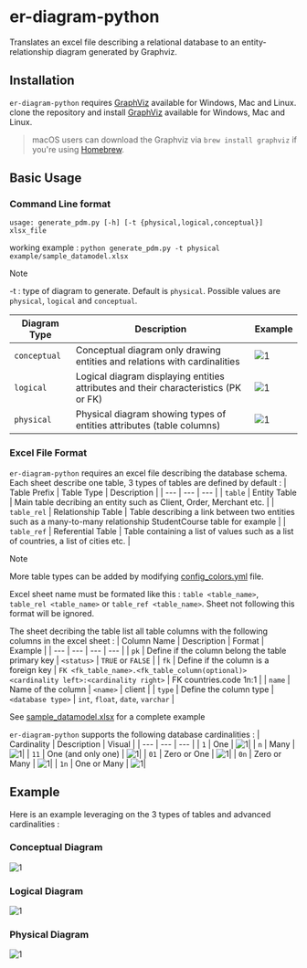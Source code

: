 # er-diagram-python
Translates an excel file describing a relational database to an entity-relationship diagram generated by Graphviz.

## Installation
`er-diagram-python` requires [GraphViz](https://www.graphviz.org/download/) available for Windows, Mac and Linux.
clone the repository and install [GraphViz](https://www.graphviz.org/download/) available for Windows, Mac and Linux.
> macOS users can download the Graphviz via `brew install graphviz` if you're using [Homebrew](https://brew.sh).

## Basic Usage
### Command Line format
```usage: generate_pdm.py [-h] [-t {physical,logical,conceptual}] xlsx_file```

working example : `python generate_pdm.py -t physical example/sample_datamodel.xlsx`

> [!NOTE] 
> -t : type of diagram to generate. Default is `physical`. Possible values are `physical`, `logical` and `conceptual`.
>
>| Diagram Type | Description | Example |
>| --- | --- | --- |
>| `conceptual` | Conceptual diagram only drawing entities and relations with cardinalities | ![1](img/simple_conceptual.png)|
>| `logical` | Logical diagram displaying entities attributes and their characteristics (PK or FK)  | ![1](img/simple_logical.png)|
>| `physical` | Physical diagram showing types of entities attributes (table columns)| ![1](img/simple_physical.png)|


### Excel File Format
`er-diagram-python` requires an excel file describing the database schema. Each sheet describe one table, 3 types of tables are defined by default : 
| Table Prefix | Table Type | Description |
| --- | --- | --- |
| `table` | Entity Table | Main table decribing an entity such as Client, Order, Merchant etc. |
| `table_rel` | Relationship Table | Table describing a link between two entities such as a many-to-many relationship StudentCourse table for example |
| `table_ref` | Referential Table | Table containing a list of values such as a list of countries, a list of cities etc. |

> [!NOTE] 
> More table types can be added by modifying [config_colors.yml](config_colors.yml) file.

Excel sheet name must be formated like this : `table <table_name>`, `table_rel <table_name>` or `table_ref <table_name>`. Sheet not following this format will be ignored.

The sheet decribing the table list all table columns with the following columns in the excel sheet :
| Column Name | Description | Format | Example |
| --- | --- | --- | --- |
| `pk` | Define if the column belong the table primary key | `<status>` | `TRUE` or `FALSE` |
| `fk` | Define if the column is a foreign key | `FK <fk_table_name>.<fk_table_column(optional)> <cardinality left>:<cardinality right>` | FK countries.code 1n:1 |
| `name` | Name of the column | `<name>` | client |
| `type` | Define the column type | `<database type>` | `int`, `float`, `date`, `varchar` |

See [sample_datamodel.xlsx](example/sample_datamodel.xlsx) for a complete example

`er-diagram-python` supports the following database cardinalities :
| Cardinality | Description | Visual |
| --- | --- | --- |
| `1` | One | ![1](img/1.png)|
| `n` | Many | ![1](img/many.png)|
| `11` | One (and only one) | ![1](img/1andonlyone.png)|
| `01` | Zero or One | ![1](img/0orone.png)|
| `0n` | Zero or Many | ![1](img/0ormany.png)|
| `1n` | One or Many | ![1](img/1ormany.png)|

## Example
Here is an example leveraging on the 3 types of tables and advanced cardinalities :

### Conceptual Diagram
![1](img/advanced_conceptual.png)

### Logical Diagram
![1](img/advanced_logical.png)

### Physical Diagram
![1](img/advanced_physical.png)



